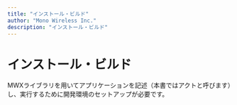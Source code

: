 ```yaml
---
title: "インストール・ビルド"
author: "Mono Wireless Inc."
description: "インストール・ビルド"
---
```


# インストール・ビルド

MWXライブラリを用いてアプリケーションを記述（本書ではアクトと呼びます）し、実行するために開発環境のセットアップが必要です。



